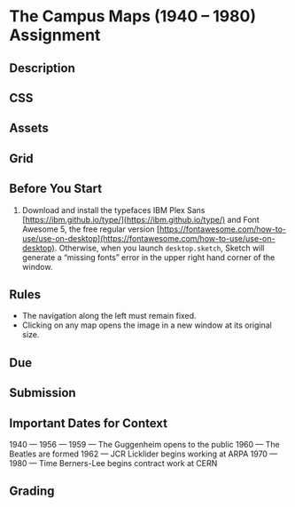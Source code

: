 # The Campus Maps (1940 – 1980) Assignment

## Description

## CSS

## Assets

## Grid

## Before You Start

1. Download and install the typefaces IBM Plex Sans [https://ibm.github.io/type/](https://ibm.github.io/type/) and Font Awesome 5, the free regular version [https://fontawesome.com/how-to-use/use-on-desktop](https://fontawesome.com/how-to-use/use-on-desktop). Otherwise, when you launch `desktop.sketch`, Sketch will generate a “missing fonts” error in the upper right hand corner of the window.

## Rules

* The navigation along the left must remain fixed.
* Clicking on any map opens the image in a new window at its original size.

## Due

## Submission

## Important Dates for Context

1940 — 
1956 — 
1959 — The Guggenheim opens to the public 
1960 — The Beatles are formed 
1962 — JCR Licklider begins working at ARPA 
1970 — 
1980 — Time Berners-Lee begins contract work at CERN

## Grading
